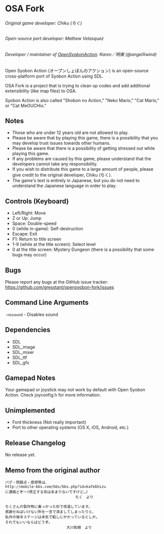 # OSA Fork

###### Original game developer: Chiku (ちく)
###### Open-source port developer: Mathew Velasquez
###### Developer / maintainer of [OpenSyobonAction](https://github.com/angelXwind/OpenSyobonAction): Karen／明美 (@angelXwind)

Open Syobon Action (オープンしょぼんのアクション) is an open-source cross-platform port of Syobon Action using SDL.

OSA Fork is a project that is trying to clean up codes and add additional extensibility (like map files) to OSA.

Syobon Action is also called "Shobon no Action," "Neko Mario," "Cat Mario," or "Cat MeOUCHio."

## Notes
* Those who are under 12 years old are not allowed to play.
* Please be aware that by playing this game, there is a possibility that you may develop trust issues towards other humans.
* Please be aware that there is a possibility of getting stressed out while playing this game.
* If any problems are caused by this game, please understand that the developers cannot take any responsibility.
* If you wish to distribute this game to a large amount of people, please give credit to the original developer, Chiku (ちく).
* The game's text is entirely in Japanese, but you do not need to understand the Japanese language in order to play.

## Controls (Keyboard)
* Left/Right: Move
* Z or Up: Jump
* Space: Double-speed
* 0 (while in-game): Self-destruction
* Escape: Exit
* F1: Return to title screen
* 1-9 (while at the title screen): Select level
* 0 at the title screen: Mystery Dungeon (there is a possibility that some bugs may occur)

## Bugs
Please report any bugs at the GitHub issue tracker: https://github.com/gresstant/opensyobon-fork/issues

## Command Line Arguments
`-nosound` - Disables sound

## Dependencies
* SDL
* SDL_image
* SDL_mixer
* SDL_ttf
* SDL_gfx

## Gamepad Notes
Your gamepad or joystick may not work by default with Open Syobon Action. Check joyconfig.h for more information.

## Unimplemented
* Font thickness (Not really important)
* Port to other operating systems (OS X, iOS, Android, etc.)

## Release Changelog
No release yet.

Memo from the original author
------
```
バグ・問題点・感想等は、
http://mobile-bbs.com/bbs/bbs.php?id=kafebhizu
に連絡どぞ〜(修正する気はあまりないですけど…)
								ちく　より

ちくさんの製作物に乗っかった形で改造しています。
感謝せねばいけない所を一言で済ましてしまったりと、
私作の後半ステージは本気で殺しにかかっているとしか。
それでもいいならばどうぞ。
							大川和樹　より
```
